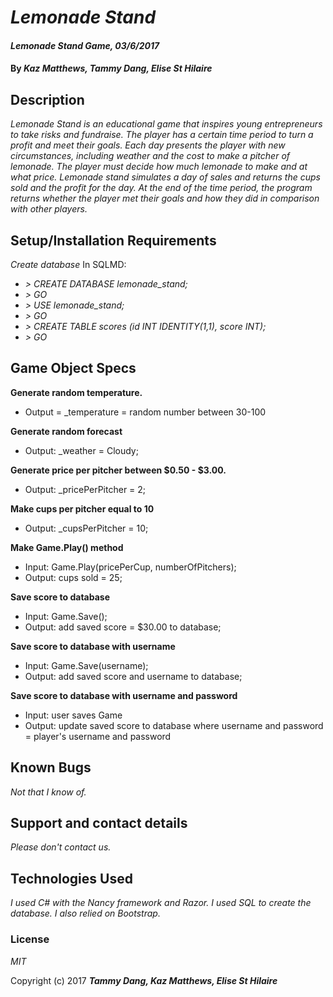 # _Lemonade Stand_

#### _Lemonade Stand Game, 03/6/2017_

#### By _**Kaz Matthews, Tammy Dang, Elise St Hilaire**_

## Description

_Lemonade Stand is an educational game that inspires young entrepreneurs to take risks and fundraise. The player has a certain time period to turn a profit and meet their goals. Each day presents the player with new circumstances, including weather and the cost to make a pitcher of lemonade. The player must decide how much lemonade to make and at what price. Lemonade stand simulates a day of sales and returns the cups sold and the profit for the day. At the end of the time period, the program returns whether the player met their goals and how they did in comparison with other players._

## Setup/Installation Requirements

_Create database_
In SQLMD:
* _> CREATE DATABASE lemonade_stand;_
* _> GO_
* _> USE lemonade_stand;_
* _> GO_
* _> CREATE TABLE scores (id INT IDENTITY(1,1), score INT);_
* _> GO_

## Game Object Specs

**Generate random temperature.**
* Output = \_temperature = random number between 30-100

**Generate random forecast**  
* Output: \_weather = Cloudy;

**Generate price per pitcher between $0.50 - $3.00.**
* Output: \_pricePerPitcher = 2;

**Make cups per pitcher equal to 10**  
* Output: \_cupsPerPitcher = 10;

**Make Game.Play() method**
* Input: Game.Play(pricePerCup, numberOfPitchers);
* Output: cups sold = 25;

**Save score to database**
* Input: Game.Save();
* Output: add saved score = $30.00 to database;

**Save score to database with username**
* Input: Game.Save(username);
* Output: add saved score and username to database;

**Save score to database with username and password**
* Input: user saves Game
* Output: update saved score to database where username and password = player's username and password



## Known Bugs

_Not that I know of._

## Support and contact details

_Please don't contact us._

## Technologies Used

_I used C# with the Nancy framework and Razor. I used SQL to create the database. I also relied on Bootstrap._

### License

*MIT*

Copyright (c) 2017 **_Tammy Dang, Kaz Matthews, Elise St Hilaire_**
